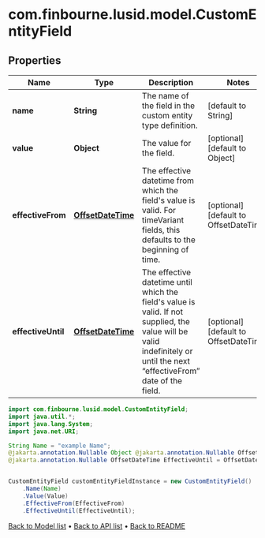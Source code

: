 # com.finbourne.lusid.model.CustomEntityField

## Properties

Name | Type | Description | Notes
------------ | ------------- | ------------- | -------------
**name** | **String** | The name of the field in the custom entity type definition. | [default to String]
**value** | **Object** | The value for the field. | [optional] [default to Object]
**effectiveFrom** | [**OffsetDateTime**](OffsetDateTime.md) | The effective datetime from which the field&#39;s value is valid. For timeVariant fields, this defaults to the beginning of time. | [optional] [default to OffsetDateTime]
**effectiveUntil** | [**OffsetDateTime**](OffsetDateTime.md) | The effective datetime until which the field&#39;s value is valid. If not supplied, the value will be valid indefinitely or until the next “effectiveFrom” date of the field. | [optional] [default to OffsetDateTime]

```java
import com.finbourne.lusid.model.CustomEntityField;
import java.util.*;
import java.lang.System;
import java.net.URI;

String Name = "example Name";
@jakarta.annotation.Nullable Object @jakarta.annotation.Nullable OffsetDateTime EffectiveFrom = OffsetDateTime.now();
@jakarta.annotation.Nullable OffsetDateTime EffectiveUntil = OffsetDateTime.now();


CustomEntityField customEntityFieldInstance = new CustomEntityField()
    .Name(Name)
    .Value(Value)
    .EffectiveFrom(EffectiveFrom)
    .EffectiveUntil(EffectiveUntil);
```


[Back to Model list](../README.md#documentation-for-models) &#8226; [Back to API list](../README.md#documentation-for-api-endpoints) &#8226; [Back to README](../README.md)

